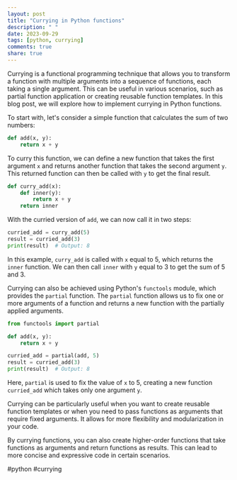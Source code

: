 ```yaml
---
layout: post
title: "Currying in Python functions"
description: " "
date: 2023-09-29
tags: [python, currying]
comments: true
share: true
---
```


Currying is a functional programming technique that allows you to transform a function with multiple arguments into a sequence of functions, each taking a single argument. This can be useful in various scenarios, such as partial function application or creating reusable function templates. In this blog post, we will explore how to implement currying in Python functions.

To start with, let's consider a simple function that calculates the sum of two numbers:

```python
def add(x, y):
    return x + y
```

To curry this function, we can define a new function that takes the first argument `x` and returns another function that takes the second argument `y`. This returned function can then be called with `y` to get the final result.

```python
def curry_add(x):
    def inner(y):
        return x + y
    return inner
```

With the curried version of `add`, we can now call it in two steps:

```python
curried_add = curry_add(5)
result = curried_add(3)
print(result)  # Output: 8
```

In this example, `curry_add` is called with `x` equal to 5, which returns the `inner` function. We can then call `inner` with `y` equal to 3 to get the sum of 5 and 3.

Currying can also be achieved using Python's `functools` module, which provides the `partial` function. The `partial` function allows us to fix one or more arguments of a function and returns a new function with the partially applied arguments.

```python
from functools import partial

def add(x, y):
    return x + y

curried_add = partial(add, 5)
result = curried_add(3)
print(result)  # Output: 8
```

Here, `partial` is used to fix the value of `x` to 5, creating a new function `curried_add` which takes only one argument `y`.

Currying can be particularly useful when you want to create reusable function templates or when you need to pass functions as arguments that require fixed arguments. It allows for more flexibility and modularization in your code.

By currying functions, you can also create higher-order functions that take functions as arguments and return functions as results. This can lead to more concise and expressive code in certain scenarios.

#python #currying